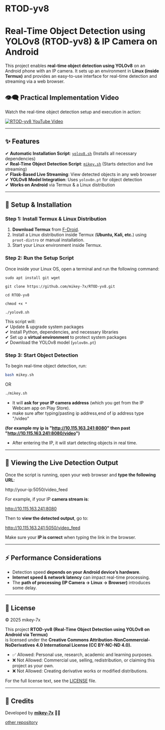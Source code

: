 # RTOD-yv8
# **Real-Time Object Detection using YOLOv8 (RTOD-yv8) & IP Camera on Android**  

This project enables **real-time object detection using YOLOv8** on an Android phone with an IP camera. It sets up an environment in **Linux (inside Termux)** and provides an easy-to-use interface for real-time detection and streaming via a web browser.  


## **👁️‍🗨️ Practical Implementation Video**  
Watch the real-time object detection setup and execution in action:

[![RTOD-yv8 YouTube Video](https://img.youtube.com/vi/Z2IPboIIq9U/0.jpg)](https://youtu.be/Z2IPboIIq9U)  

---

## **✨ Features**  
✔ **Automatic Installation Script**: [`yolov8.sh`](https://github.com/mikey-7x/RTOD-yv8/blob/main/yolov8.sh) (Installs all necessary dependencies)  
✔ **Real-Time Object Detection Script**: [`mikey.sh`](https://github.com/mikey-7x/RTOD-yv8/blob/main/mikey.sh) (Starts detection and live streaming)  
✔ **Flask-Based Live Streaming**: View detected objects in any web browser  
✔ **YOLOv8 Model Integration**: Uses `yolov8n.pt` for object detection  
✔ **Works on Android** via Termux & a Linux distribution  

---  

## **🚀 Setup & Installation**  

### **Step 1: Install Termux & Linux Distribution**  
1. **Download Termux** from [F-Droid](https://f-droid.org/en/packages/com.termux/).  
2. Install a Linux distribution inside Termux (**Ubuntu, Kali, etc.**) using `proot-distro` or manual installation.  
3. Start your Linux environment inside Termux.  

### **Step 2: Run the Setup Script**  
Once inside your Linux OS, open a terminal and run the following command:  

```
sudo apt install git wget
```
```
git clone https://github.com/mikey-7x/RTOD-yv8.git
```
```
cd RTOD-yv8
```
```
chmod +x *
```
```
./yolov8.sh
```

This script will:  
✔ Update & upgrade system packages  
✔ Install Python, dependencies, and necessary libraries  
✔ Set up a **virtual environment** to protect system packages  
✔ Download the YOLOv8 model (`yolov8n.pt`)  

### **Step 3: Start Object Detection**  
To begin real-time object detection, run:  
```sh
bash mikey.sh
```
OR
```sh
./mikey.sh
```
- It will **ask for your IP camera address** (which you get from the IP Webcam app on Play Store).
- make sure after typing/pasting ip address,end of ip address type "/video"

**(for example my ip is "http://10.115.163.241:8080" then past "http://10.115.163.241:8080/video")**

- After entering the IP, it will start detecting objects in real time.  

---

## **🎥 Viewing the Live Detection Output**  

Once the script is running, open your web browser and **type the following URL**:  

http://your-ip:5050/video_feed

For example, if your IP **camera stream is**:  

http://10.115.163.241:8080

Then to **view the detected output**, go to:  

http://10.115.163.241:5050/video_feed

Make sure your **IP is correct** when typing the link in the browser.  

---

## **⚡ Performance Considerations**  
- Detection speed **depends on your Android device’s hardware**.  
- **Internet speed & network latency** can impact real-time processing.  
- The **path of processing (IP Camera → Linux → Browser)** introduces some delay.  

---

## **📜 License**

© 2025 mikey-7x  

This project **RTOD-yv8 (Real-Time Object Detection using YOLOv8 on Android via Termux)**  
is licensed under the **Creative Commons Attribution-NonCommercial-NoDerivatives 4.0 International License (CC BY-NC-ND 4.0).**

- ✅ Allowed: Personal use, research, academic and learning purposes.  
- ❌ Not Allowed: Commercial use, selling, redistribution, or claiming this project as your own.  
- ❌ Not Allowed: Creating derivative works or modified distributions.  

For the full license text, see the [LICENSE](./LICENSE) file.

---

## **📜 Credits**  
Developed by **[mikey-7x](https://github.com/mikey-7x)** 🚀🔥  


[other repository](https://github.com/mikey-7x?tab=repositories)
